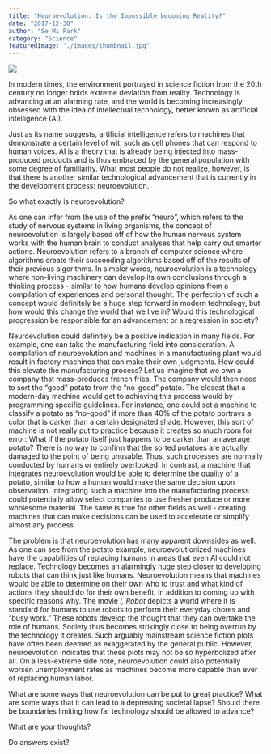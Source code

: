 ```yaml
---
title: "Neuroevolution: Is the Impossible becoming Reality?"
date: "2017-12-30"
author: "Se Mi Park"
category: "Science"
featuredImage: "./images/thumbnail.jpg"
---
```


![](/images/thumbnail.jpg)

In modern times, the environment portrayed in science fiction from the 20th century no longer holds extreme deviation from reality. Technology is advancing at an alarming rate, and the world is becoming increasingly obsessed with the idea of intellectual technology, better known as artificial intelligence (AI).

Just as its name suggests, artificial intelligence refers to machines that demonstrate a certain level of wit, such as cell phones that can respond to human voices. AI is a theory that is already being injected into mass-produced products and is thus embraced by the general population with some degree of familiarity. What most people do not realize, however, is that there is another similar technological advancement that is currently in the development process: neuroevolution.

So what exactly is neuroevolution?

As one can infer from the use of the prefix “neuro”, which refers to the study of nervous systems in living organisms, the concept of neuroevolution is largely based off of how the human nervous system works with the human brain to conduct analyses that help carry out smarter actions. Neuroevolution refers to a branch of computer science where algorithms create their succeeding algorithms based off of the results of their previous algorithms. In simpler words, neuroevolution is a technology where non-living machinery can develop its own conclusions through a thinking process - similar to how humans develop opinions from a compilation of experiences and personal thought. The perfection of such a concept would definitely be a huge step forward in modern technology, but how would this change the world that we live in? Would this technological progression be responsible for an advancement or a regression in society?

Neuroevolution could definitely be a positive indication in many fields. For example, one can take the manufacturing field into consideration. A compilation of neuroevolution and machines in a manufacturing plant would result in factory machines that can make their own judgments. How could this elevate the manufacturing process? Let us imagine that we own a company that mass-produces french fries. The company would then need to sort the “good” potato from the “no-good” potato. The closest that a modern-day machine would get to achieving this process would by programming specific guidelines. For instance, one could set a machine to classify a potato as “no-good” if more than 40% of the potato portrays a color that is darker than a certain designated shade. However, this sort of machine is not really put to practice because it creates so much room for error: What if the potato itself just happens to be darker than an average potato? There is no way to confirm that the sorted potatoes are actually damaged to the point of being unusable. Thus, such processes are normally conducted by humans or entirely overlooked. In contrast, a machine that integrates neuroevolution would be able to determine the quality of a potato, similar to how a human would make the same decision upon observation. Integrating such a machine into the manufacturing process could potentially allow select companies to use fresher produce or more wholesome material. The same is true for other fields as well - creating machines that can make decisions can be used to accelerate or simplify almost any process.

The problem is that neuroevolution has many apparent downsides as well. As one can see from the potato example, neuroevolutionized machines have the capabilities of replacing humans in areas that even AI could not replace. Technology becomes an alarmingly huge step closer to developing robots that can think just like humans. Neuroevolution means that machines would be able to determine on their own who to trust and what kind of actions they should do for their own benefit, in addition to coming up with specific reasons why. The movie _I, Robot_ depicts a world where it is standard for humans to use robots to perform their everyday chores and “busy work.” These robots develop the thought that they can overtake the role of humans. Society thus becomes strikingly close to being overrun by the technology it creates. Such arguably mainstream science fiction plots have often been deemed as exaggerated by the general public. However, neuroevolution indicates that these plots may not be so hyperbolized after all. On a less-extreme side note, neuroevolution could also potentially worsen unemployment rates as machines become more capable than ever of replacing human labor.

What are some ways that neuroevolution can be put to great practice? What are some ways that it can lead to a depressing societal lapse? Should there be boundaries limiting how far technology should be allowed to advance?

What are your thoughts?

Do answers exist?
